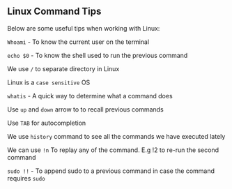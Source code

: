 ## Linux Command Tips

Below are some useful tips when working with Linux:


`Whoami` - To know the current user on the terminal

`echo $0` - To know the shell used to run the previous command

We use `/` to separate directory in Linux

Linux is a `case sensitive` OS

`whatis` - A quick way to determine what a command does

Use `up` and `down` arrow to to recall previous commands

Use `TAB` for autocompletion

We use `history` command to see all the commands we have executed lately

We can use `!n` To replay any of the command. E.g !2 to re-run the second command

`sudo !!` - To append sudo to a previous command in case the command requires `sudo`